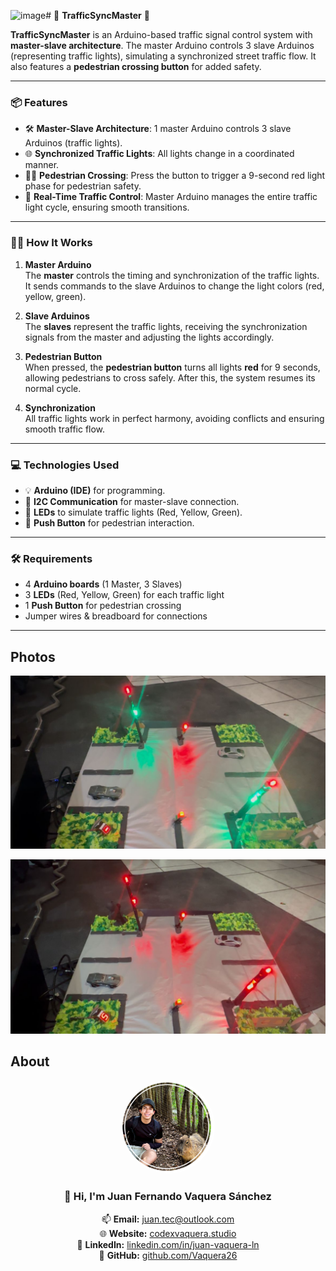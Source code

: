 ![image](https://github.com/user-attachments/assets/128b05fa-89dc-4e9c-9a68-c5b8deb87a77)# 🚦 **TrafficSyncMaster** 🚦

**TrafficSyncMaster** is an Arduino-based traffic signal control system with **master-slave architecture**. The master Arduino controls 3 slave Arduinos (representing traffic lights), simulating a synchronized street traffic flow. It also features a **pedestrian crossing button** for added safety.

---

### 📦 **Features**

- 🛠 **Master-Slave Architecture**: 1 master Arduino controls 3 slave Arduinos (traffic lights).
- 🌐 **Synchronized Traffic Lights**: All lights change in a coordinated manner.
- 🚶‍♂️ **Pedestrian Crossing**: Press the button to trigger a 9-second red light phase for pedestrian safety.
- 🔄 **Real-Time Traffic Control**: Master Arduino manages the entire traffic light cycle, ensuring smooth transitions.

---

### 🧑‍💻 **How It Works**

1. **Master Arduino**  
   The **master** controls the timing and synchronization of the traffic lights. It sends commands to the slave Arduinos to change the light colors (red, yellow, green).
   
2. **Slave Arduinos**  
   The **slaves** represent the traffic lights, receiving the synchronization signals from the master and adjusting the lights accordingly.

3. **Pedestrian Button**  
   When pressed, the **pedestrian button** turns all lights **red** for 9 seconds, allowing pedestrians to cross safely. After this, the system resumes its normal cycle.

4. **Synchronization**  
   All traffic lights work in perfect harmony, avoiding conflicts and ensuring smooth traffic flow.

---

### 💻 **Technologies Used**

- 💡 **Arduino (IDE)** for programming.
- 🔗 **I2C Communication** for master-slave connection.
- 🌈 **LEDs** to simulate traffic lights (Red, Yellow, Green).
- 🛑 **Push Button** for pedestrian interaction.

---

### 🛠 **Requirements**

- 4 **Arduino boards** (1 Master, 3 Slaves)
- 3 **LEDs** (Red, Yellow, Green) for each traffic light
- 1 **Push Button** for pedestrian crossing
- Jumper wires & breadboard for connections

---


## Photos

![Photo-1](https://github.com/Vaquera26/TrafficSyncMaster/blob/main/Photos/Semafor-1.jpeg?raw=true)

![Photo-2](https://github.com/Vaquera26/TrafficSyncMaster/blob/main/Photos/Semaforo-2.jpeg?raw=true)

## About
<div align="center">
  <img src="https://github.com/Vaquera26/Portfolio-Juan-Vaquera-Website/blob/master/Photos/Juan%20Fernando%20Vaquera.PNG?raw=true" width="150" style="border-radius:50%;">

  ### 👋 Hi, I'm **Juan Fernando Vaquera Sánchez**  

  📫 **Email:** [juan.tec@outlook.com](mailto:juan.tec@outlook.com)  
  🌐 **Website:** [codexvaquera.studio](https://www.codexvaquera.studio/)  
  💼 **LinkedIn:** [linkedin.com/in/juan-vaquera-ln](https://www.linkedin.com/in/juan-vaquera-ln/)  
  🐙 **GitHub:** [github.com/Vaquera26](https://github.com/Vaquera26)  
  
</div>


